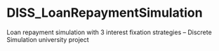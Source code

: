 # DISS_LoanRepaymentSimulation
Loan repayment simulation with 3 interest fixation strategies – Discrete Simulation university project
